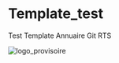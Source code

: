 # Template_test
Test Template Annuaire Git RTS

![logo_provisoire](https://user-images.githubusercontent.com/97883569/224488054-c6c69188-10c1-4ae3-aa33-35e798a83e49.png)


